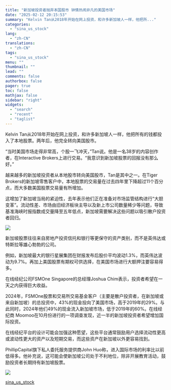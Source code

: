 ```yaml
---
title: "新加坡投资者抛弃本国股市 钟情热闹非凡的美国市场"
date: "2025-02-12 20:15:53"
summary: "Kelvin Tan从2018年开始在网上投资，和许多新加坡人一样，他把所..."
categories:
  - "sina_us_stock"
lang:
  - "zh-CN"
translations:
  - "zh-CN"
tags:
  - "sina_us_stock"
menu: ""
thumbnail: ""
lead: ""
comments: false
authorbox: false
pager: true
toc: false
mathjax: false
sidebar: "right"
widgets:
  - "search"
  - "recent"
  - "taglist"
---
```


Kelvin Tan从2018年开始在网上投资，和许多新加坡人一样，他把所有的钱都投入了本地股票。两年后，他完全转向美国股市。

“当时美国市场走得非常高，个股一飞冲天，”Tan说。他是一名38岁的内容创作者，在Interactive Brokers上进行交易。“我意识到新加坡股票的回报没有那么好。”

越来越多的新加坡投资者从本地股市转向美国股市，Tan是其中之一。在Tiger Brokers的新加坡零售客户中，本地股票的交易量在过去四年里下降超过11个百分点，而大多数美国股票交易量有所增加。

这增加了新加坡当局的紧迫性，去年表示他们正在准备对市场监管结构进行“大胆变革”。流动性差、市场由旧经济板块主导以及新上市公司数量稀少等问题，导致基准海峡时报指数成交量降至五年低点，新加坡需要解决这些问题以吸引散户投资者回归。

![](//n.sinaimg.cn/finance/transform/105/w550h355/20250212/576f-d6908752f6f9c5656e23fcbe2abd307b.png)

新加坡股票往往来自房地产投资信托和银行等更保守的资产类别，而不是英伟达或特斯拉等雄心勃勃的公司。

例如，新加坡最大的银行星展集团在财报发布后股价平均波动1.3%，而英伟达波动为9.7%。再加上美国股票有期权可供选择，在美国市场进行大额押注要容易得多。

在线经纪公司FSMOne Singapore的总经理Joshua Chim表示，投资者希望在一天之内获得巨大收益。

2024年，FSMOne股票和交易所交易基金客户（主要是散户投资者，在新加坡或来自新加坡）的总投资中，43%的现金投向了美国市场，高于2019年的29%。与此同时，2024年他们49%的现金流入新加坡市场，低于2019年的60%。在线经纪商 Moomoo在10月份进行的一项调查发现，近一半的新加坡投资者希望增加国际投资。

在线经纪平台的设计可能会加强这种愿望，这些平台通常鼓励用户选择流动性更高或波动性更大的资产以及短期交易，而这些资产在新加坡以外更容易找到。

PhillipCapital旗下私人委托服务提供商John Huo称，进入国际市场的利率比以前低得多。他补充说，这可能会使新加坡公司处于不利地位，除非开展教育活动，鼓励投资者长期持有新加坡股票。

![](//n.sinaimg.cn/finance/transform/45/w550h295/20250212/3e3f-a53a2abfd5d2c5ed5814b73d6a89fd93.png)

[sina_us_stock](https://finance.sina.com.cn/world/2025-02-12/doc-inekfssz2595480.shtml)
